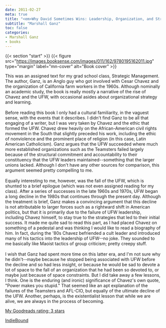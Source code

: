```yaml
---
date: 2011-02-27
meta: true
title: "<em>Why David Sometimes Wins: Leadership, Organization, and Strategy in the California Farm Worker Movement</em>"
subtitle: "Marshall Ganz"
toc: false
categories:
- Marshall Ganz
- books
---
```


{{< section "start" >}}
{{< figure src="https://images.booksense.com/images/011/162/9780195162011.jpg" type="margin" label="mn-cover" alt="Book cover" >}}

This was an assigned text for my grad school class, Strategic Management. The author, Ganz, is an Anglo guy who got involved with Cesar Chavez and the organization of California farm workers in the 1960s. Although nominally an academic study, the book is really mostly a narrative of the rise of Chavez and the UFW, with occasional asides about organizational strategy and learning. <br /><br />Before reading this book I only had a cultural familiarity, in the vaguest sense, with the events that it describes. I didn't find Ganz to be all that engaging of a writer, but I was very taken by Chavez and the ethic that formed the UFW. Chavez drew heavily on the African-American civil rights movement in the South that slightly preceded his work, including the ethic of nonviolence and the prominent place of religion (in this case, Latin American Catholicism). Ganz argues that the UFW succeeded where much more established organizations such as the Teamsters failed largely because of the structural commitment and accountability to their constituency that the UFW leaders maintained--something that the larger unions lacked. Although I don't have any other sources for comparison, this argument seemed pretty compelling to me.<br /><br />Equally interesting to me, however, was the fall of the UFW, which is shunted to a brief epilogue (which was not even assigned reading for my class). After a series of successes in the late 1960s and 1970s, UFW began a long decline in the 1980s that continues through the present day. Although the treatment is brief, Ganz makes a convincing argument that this decline is not attributable to larger forces such as a rightward shift in American politics, but that it is primarily due to the failure of UFW leadership, including Chavez himself, to stay true to the strategies that led to their initial success. It made me quite sad to read this part, as I had placed Chavez on something of a pedestal and was thinking I would like to read a biography of him. In fact, during the '80s Chavez befriended a cult leader and introduced many of his tactics into the leadership of UFW--no joke. They sounded to me basically like Maoist tactics of group criticism; pretty creepy stuff. <br /><br />I wish that Ganz had spent more time on this latter era, and I'm not sure why he didn't--maybe because he stopped being associated with UFW before the decline and so had less insight, or because he would be sad to devote a lot of space to the fall of an organization that he had been so devoted to, or maybe just because of space constraints. But I did take away a few lessons, I think. One is the enduring (and ironic) significance of Chavez's own quote, "Power makes you stupid." That seemed like an apt explanation of the failures of the Teamsters and AFL-CIO, but equally of the ultimate decline of the UFW. Another, perhaps, is the existentialist lesson that while we are alive, we are always in the process of becoming.

[My Goodreads rating: 3 stars](https://www.goodreads.com/review/show/147484670)  

[IndieBound](https://www.indiebound.org/book/9780195162011)
